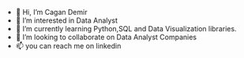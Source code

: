 - 👋 Hi, I’m Cagan Demir
- 👀 I’m interested in Data Analyst
- 🌱 I’m currently learning Python,SQL and Data Visualization libraries.
- 💞️ I’m looking to collaborate on Data Analyst Companies
- 📫 you can reach me on linkedin

<!---
cagandemirmr/cagandemirmr is a ✨ special ✨ repository because its `README.md` (this file) appears on your GitHub profile.
You can click the Preview link to take a look at your changes.
--->

